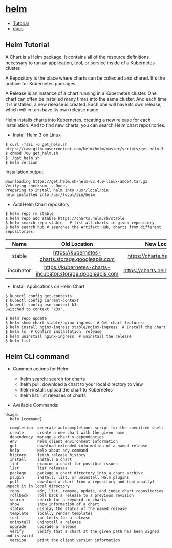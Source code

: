 # [helm](https://helm.sh/)
- [Tutorial](https://computingforgeeks.com/install-and-use-helm-3-on-kubernetes-cluster/)
- [docs](https://helm.sh/docs/)

## Helm Tutorial

A Chart is a Helm package. It contains all of the resource definitions necessary to run an application, tool, or service inside of a Kubernetes cluster. 

A Repository is the place where charts can be collected and shared. It's the archive for Kubernetes packages.

A Release is an instance of a chart running in a Kubernetes cluster. One chart can often be installed many times into the same cluster. And each time it is installed, a new release is created. Each one will have its own release, which will in turn have its own release name.

Helm installs charts into Kubernetes, creating a new release for each installation. And to find new charts, you can search Helm chart repositories.

- Install Helm 3 on Linux
```
$ curl -fsSL -o get_helm.sh https://raw.githubusercontent.com/helm/helm/master/scripts/get-helm-3
$ chmod 700 get_helm.sh
$ ./get_helm.sh
$ helm version
```
Installation output:
```
Downloading https://get.helm.sh/helm-v3.4.0-linux-amd64.tar.gz
Verifying checksum... Done.
Preparing to install helm into /usr/local/bin
helm installed into /usr/local/bin/helm
```

- Add Helm Chart repository
```
$ helm repo rm stable
$ helm repo add stable https://charts.helm.sh/stable
$ helm search repo stable   # list all charts in given repository
$ helm search hub # searches the Artifact Hub, charts from different repositories.
```
| Name	| Old Location |	New Location |
| :---: | :---: | :---: |
| stable |	https://kubernetes-charts.storage.googleapis.com |	https://charts.helm.sh/stable |
| incubator	| https://kubernetes-charts-incubator.storage.googleapis.com | https://charts.helm.sh/incubator |


-  Install Applications on Helm Chart
```
$ kubectl config get-contexts
$ kubectl config current-context
$ kubectl config use-context k3s
Switched to context "k3s".

$ helm repo update  
$ helm show chart stable/nginx-ingress  # Get chart features:
$ helm install nginx-ingress stable/nginx-ingress  # Install the chart
$ helm ls  # Confirm installation: release
$ helm uninstall nginx-ingress  # uninstall the release
$ helm list  
```

## Helm CLI command
- Common actions for Helm:
    - helm search:    search for charts
    - helm pull:      download a chart to your local directory to view
    - helm install:   upload the chart to Kubernetes
    - helm list:      list releases of charts
    
- Available Commands:
```
Usage:
  helm [command]

  completion  generate autocompletions script for the specified shell
  create      create a new chart with the given name
  dependency  manage a chart's dependencies
  env         helm client environment information
  get         download extended information of a named release
  help        Help about any command
  history     fetch release history
  install     install a chart
  lint        examine a chart for possible issues
  list        list releases
  package     package a chart directory into a chart archive
  plugin      install, list, or uninstall Helm plugins
  pull        download a chart from a repository and (optionally) unpack it in local directory
  repo        add, list, remove, update, and index chart repositories
  rollback    roll back a release to a previous revision
  search      search for a keyword in charts
  show        show information of a chart
  status      display the status of the named release
  template    locally render templates
  test        run tests for a release
  uninstall   uninstall a release
  upgrade     upgrade a release
  verify      verify that a chart at the given path has been signed and is valid
  version     print the client version information
```
